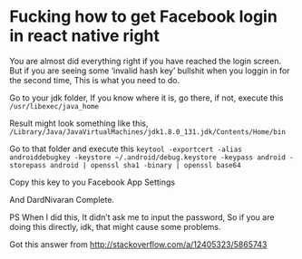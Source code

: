 # Fucking how to get Facebook login in react native right
You are almost did everything right if you have reached the login screen. But if you are seeing some ‘invalid hash key’ bullshit when you loggin in for the second time, This is what you need to do.

Go to your jdk folder,
If you know where it is, go there, if not, execute this
`/usr/libexec/java_home`

Result might look something like this,
`/Library/Java/JavaVirtualMachines/jdk1.8.0_131.jdk/Contents/Home/bin`

Go to that folder and execute this
`keytool -exportcert -alias androiddebugkey -keystore ~/.android/debug.keystore -keypass android -storepass android | openssl sha1 -binary | openssl base64`

Copy this key to you Facebook App Settings

And DardNivaran Complete.

PS When I did this, It didn’t ask me to input the password, So if you are doing this directly, idk, that might cause some problems.

Got this answer from http://stackoverflow.com/a/12405323/5865743
